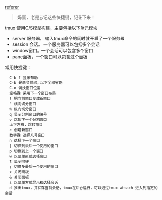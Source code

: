 [referer](http://mingxinglai.com/cn/2012/09/tmux/)

>妈蛋，老是忘记这些快捷键，记录下来！

tmux 使用C/S模型构建，主要包括以下单元模块
- server 服务器。 输入tmux命令的同时就开启了一个服务器
- session 会话。 一个服务器可以包括多个会话
- window窗口。一个会话可以包含多个窗口
- pane面板，一个窗口可以包含过个面板

常用快捷键：

```
  C-b ? 显示帮助
  C-b 是命令前缀，以下全部省略
  C-o 调换窗口位置
  空格键 采用下一个窗口布局
  ! 把当前窗口变成新窗口
  " 横向切分窗口
  % 纵向切分窗口
  q 显示分割窗口的编号
  o 跳到下一个分割窗口
  上下左右，跳转窗口
  c 创建新窗口
  数字键 选择几号窗口
  n 选择下一个窗口
  | 切换到最后一个使用的窗口
  p 切换到上一个窗口
  w 以菜单形式选择窗口
  t 显示时钟
  ; 切换多最后一个使用的窗口
  x 关闭面板
  & 关闭面板
  s 以菜单方式显示和选择会话
  d 推出tmux，并保存当前会话，tmux在后台运行，可以通过tmux attach 进入到指定的会话
```
